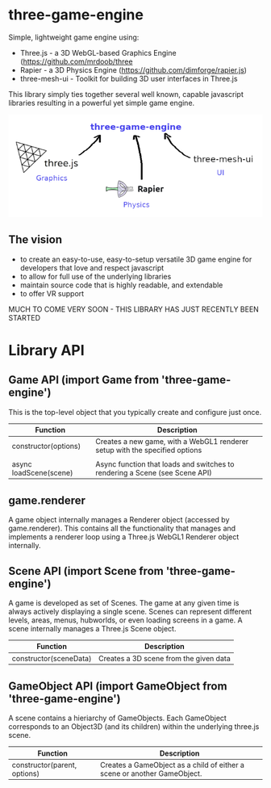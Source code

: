 
# three-game-engine
Simple, lightweight game engine using:
 - Three.js - a 3D WebGL-based Graphics Engine (https://github.com/mrdoob/three
 - Rapier - a 3D Physics Engine (https://github.com/dimforge/rapier.js)
 - three-mesh-ui - Toolkit for building 3D user interfaces in Three.js

This library simply ties together several well known, capable javascript libraries resulting in a powerful yet simple game engine.

![Screenshot](three-game-engine.png)

## The vision
 - to create an easy-to-use, easy-to-setup versatile 3D game engine for developers that love and respect javascript
 - to allow for full use of the underlying libraries
 - maintain source code that is highly readable, and extendable
 - to offer VR support

MUCH TO COME VERY SOON - THIS LIBRARY HAS JUST RECENTLY BEEN STARTED


# Library API

## Game API (import Game from 'three-game-engine')
This is the top-level object that you typically create and configure just once.

| Function                                     | Description                                                                      |
| -------------------------------------------- | -------------------------------------------------------------------------------- |
| constructor(options)                         | Creates a new game, with a WebGL1 renderer setup with the specified options      |
|                                              |                                                                                  |
| async loadScene(scene)                       | Async function that loads and switches to rendering a Scene (see Scene API)      |

## game.renderer
A game object internally manages a Renderer object (accessed by game.renderer).
This contains all the functionality that manages and implements a renderer loop using a Three.js WebGL1 Renderer object internally.

## Scene API  (import Scene from 'three-game-engine')
A game is developed as set of Scenes. The game at any given time is always actively displaying a single scene.
Scenes can represent different levels, areas, menus, hubworlds, or even loading screens in a game.
A scene internally manages a Three.js Scene object.

| Function                                     | Description                                                                      |
| -------------------------------------------- | -------------------------------------------------------------------------------- |
| constructor(sceneData)                       | Creates a 3D scene from the given data                                           |

## GameObject API  (import GameObject from 'three-game-engine')
A scene contains a hieriarchy of GameObjects.
Each GameObject corresponds to an Object3D (and its children) within the underlying three.js scene.

| Function                                     | Description                                                                      |
| -------------------------------------------- | -------------------------------------------------------------------------------- |
| constructor(parent, options)                 | Creates a GameObject as a child of either a scene or another GameObject.         |
